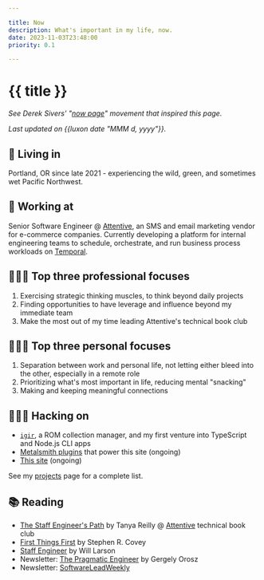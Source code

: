 ```yaml
---

title: Now
description: What's important in my life, now.
date: 2023-11-03T23:48:00
priority: 0.1

---
```


# {{ title }}

_See Derek Sivers' "[now page](https://nownownow.com/about)" movement that inspired this page._

_Last updated on {{luxon date "MMM d, yyyy"}}._

## 📍 Living in

Portland, OR since late 2021 - experiencing the wild, green, and sometimes wet Pacific Northwest.

## 🏢 Working at

Senior Software Engineer @ [Attentive](https://www.attentive.com/), an SMS and email marketing vendor for e-commerce companies. Currently developing a platform for internal engineering teams to schedule, orchestrate, and run business process workloads on [Temporal](https://temporal.io/).

## 👨🏻‍💼️ Top three professional focuses

1. Exercising strategic thinking muscles, to think beyond daily projects
2. Finding opportunities to have leverage and influence beyond my immediate team
3. Make the most out of my time leading Attentive's technical book club

## 🧘🏻‍♂️ Top three personal focuses

1. Separation between work and personal life, not letting either bleed into the other, especially in a remote role
2. Prioritizing what's most important in life, reducing mental "snacking"
3. Making and keeping meaningful connections

## 👨🏻‍💻 Hacking on

- [`igir`](https://github.com/emmercm/igir), a ROM collection manager, and my first venture into TypeScript and Node.js CLI apps
- [Metalsmith plugins](https://github.com/emmercm/metalsmith-plugins) that power this site (ongoing)
- [This site](https://github.com/emmercm/www) (ongoing)

See my [projects](/projects) page for a complete list.

## 📚 Reading

- [The Staff Engineer's Path](https://noidea.dog/staff) by Tanya Reilly @ [Attentive](https://attentivemobile.com) technical book club
- [First Things First](https://www.goodreads.com/book/show/36071.First_Things_First) by Stephen R. Covey
- [Staff Engineer](https://staffeng.com/book) by Will Larson
- Newsletter: [The Pragmatic Engineer](https://www.pragmaticengineer.com/) by Gergely Orosz
- Newsletter: [SoftwareLeadWeekly](https://softwareleadweekly.com/)
